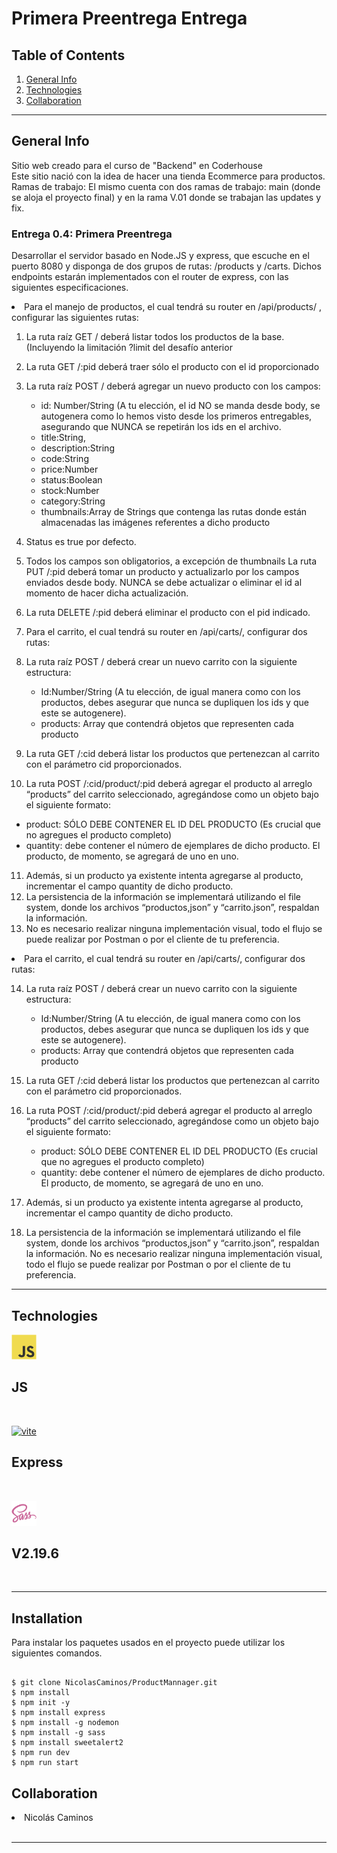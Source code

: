# Primera Preentrega Entrega

## Table of Contents

1. [General Info](#general-info)
2. [Technologies](#technologies)
3. [Collaboration](#collaboration)

---

## General Info

Sitio web creado para el curso de "Backend" en Coderhouse
</br>
Este sitio nació con la idea de hacer una tienda Ecommerce para productos.
</br>
Ramas de trabajo: El mismo cuenta con dos ramas de trabajo: main (donde se aloja el proyecto final) y en la rama V.01 donde se trabajan las updates y fix.
</br>

### Entrega 0.4: Primera Preentrega

Desarrollar el servidor basado en Node.JS y express, que escuche en el puerto 8080 y disponga de dos grupos de rutas: /products y /carts.
Dichos endpoints estarán implementados con el router de express, con las siguientes especificaciones.

<li>Para el manejo de productos, el cual tendrá su router en /api/products/ , configurar las siguientes rutas:</li>

1. La ruta raíz GET / deberá listar todos los productos de la base. (Incluyendo la limitación ?limit del desafío anterior
2. La ruta GET /:pid deberá traer sólo el producto con el id proporcionado
3. La ruta raíz POST / deberá agregar un nuevo producto con los campos:

   - id: Number/String (A tu elección, el id NO se manda desde body, se autogenera como lo hemos visto desde los primeros entregables, asegurando que NUNCA se repetirán los ids en el archivo.
   - title:String,
   - description:String
   - code:String
   - price:Number
   - status:Boolean
   - stock:Number
   - category:String
   - thumbnails:Array de Strings que contenga las rutas donde están almacenadas las imágenes referentes a dicho producto

4. Status es true por defecto.
5. Todos los campos son obligatorios, a excepción de thumbnails
   La ruta PUT /:pid deberá tomar un producto y actualizarlo por los campos enviados desde body. NUNCA se debe actualizar o eliminar el id al momento de hacer dicha actualización.
6. La ruta DELETE /:pid deberá eliminar el producto con el pid indicado.
7. Para el carrito, el cual tendrá su router en /api/carts/, configurar dos rutas:
8. La ruta raíz POST / deberá crear un nuevo carrito con la siguiente estructura:
   - Id:Number/String (A tu elección, de igual manera como con los productos, debes asegurar que nunca se dupliquen los ids y que este se autogenere).
   - products: Array que contendrá objetos que representen cada producto
9. La ruta GET /:cid deberá listar los productos que pertenezcan al carrito con el parámetro cid proporcionados.

10. La ruta POST /:cid/product/:pid deberá agregar el producto al arreglo “products” del carrito seleccionado, agregándose como un objeto bajo el siguiente formato:

- product: SÓLO DEBE CONTENER EL ID DEL PRODUCTO (Es crucial que no agregues el producto completo)
- quantity: debe contener el número de ejemplares de dicho producto. El producto, de momento, se agregará de uno en uno.

11. Además, si un producto ya existente intenta agregarse al producto, incrementar el campo quantity de dicho producto.
12. La persistencia de la información se implementará utilizando el file system, donde los archivos “productos,json” y “carrito.json”, respaldan la información.
13. No es necesario realizar ninguna implementación visual, todo el flujo se puede realizar por Postman o por el cliente de tu preferencia.
<li>Para el carrito, el cual tendrá su router en /api/carts/, configurar dos rutas:</li>

14. La ruta raíz POST / deberá crear un nuevo carrito con la siguiente estructura:

    - Id:Number/String (A tu elección, de igual manera como con los productos, debes asegurar que nunca se dupliquen los ids y que este se autogenere).
    - products: Array que contendrá objetos que representen cada producto

15. La ruta GET /:cid deberá listar los productos que pertenezcan al carrito con el parámetro cid proporcionados.
16. La ruta POST /:cid/product/:pid deberá agregar el producto al arreglo “products” del carrito seleccionado, agregándose como un objeto bajo el siguiente formato:

    - product: SÓLO DEBE CONTENER EL ID DEL PRODUCTO (Es crucial que no agregues el producto completo)
    - quantity: debe contener el número de ejemplares de dicho producto. El producto, de momento, se agregará de uno en uno.

17. Además, si un producto ya existente intenta agregarse al producto, incrementar el campo quantity de dicho producto.
18. La persistencia de la información se implementará utilizando el file system, donde los archivos “productos,json” y “carrito.json”, respaldan la información.
    No es necesario realizar ninguna implementación visual, todo el flujo se puede realizar por Postman o por el cliente de tu preferencia.

---

## Technologies

<a href="https://developer.mozilla.org/en-US/docs/Web/JavaScript" target="_blank" rel="noreferrer"> <img src="https://raw.githubusercontent.com/devicons/devicon/master/icons/javascript/javascript-original.svg" alt="javascript" width="40" height="40"/> </a> <h2>JS </h2>

</br>

<a href="https://expressjs.com/es/" target="_blank" rel="noreferrer"> <img src="https://geekflare.com/wp-content/uploads/2023/01/expressjs.png" alt="vite" width="190" height="40"/> </a> <h2>Express</h2>
</br>

<a href="https://sass-lang.com" target="_blank" rel="noreferrer"> <img src="https://raw.githubusercontent.com/devicons/devicon/master/icons/sass/sass-original.svg" alt="sass" width="40" height="40"/> </a> <h2>V2.19.6</h2></p>
</br>

---

## Installation

Para instalar los paquetes usados en el proyecto puede utilizar los siguientes comandos.

```

$ git clone NicolasCaminos/ProductMannager.git
$ npm install
$ npm init -y
$ npm install express
$ npm install -g nodemon
$ npm install -g sass
$ npm install sweetalert2
$ npm run dev
$ npm run start

```

## Collaboration

<li>Nicolás Caminos</li>
</br>

---

<!-- ## FAQs

Puede visitar la web en: <a href="https://nicolascaminos.github.io/Infinity/" target="_blank" rel="noreferrer"> <img src="img/3.png" alt="Infinity" width="40" height="40"/> </a><a href="https://nicolascaminos.github.io/Infinity/" target="_blank" rel="noreferrer">https://nicolascaminos.github.io/Infinity/</a>

<br>
Muchas Gracias.
<br>

--- -->
